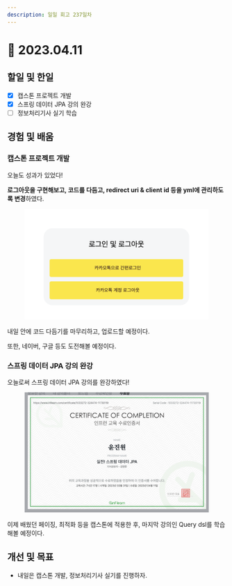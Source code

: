 ```yaml
---
description: 일일 회고 237일차
---
```


# 🙂 2023.04.11

## 할일 및 한일&#x20;

* [x] 캡스톤 프로젝트 개발&#x20;
* [x] 스프링 데이터 JPA 강의 완강&#x20;
* [ ] 정보처리기사 실기 학습&#x20;

## 경험 및 배움&#x20;

### 캡스톤 프로젝트 개발&#x20;

오늘도 성과가 있었다!

**로그아웃을 구현해보고, 코드를 다듬고, redirect uri & client id 등을 yml에 관리하도록 변경**하였다.

<figure><img src="../.gitbook/assets/image (5).png" alt=""><figcaption></figcaption></figure>

내일 안에 코드 다듬기를 마무리하고, 업로드할 예정이다.

또한, 네이버, 구글 등도 도전해볼 예정이다.

### 스프링 데이터 JPA 강의 완강

오늘로써 스프링 데이터 JPA 강의를 완강하였다!

<figure><img src="../.gitbook/assets/image (1) (11).png" alt=""><figcaption></figcaption></figure>

이제 배웠던 페이징, 최적화 등을 캡스톤에 적용한 후, 마지막 강의인 Query dsl를 학습해볼 예정이다.

## 개선 및 목표&#x20;

* 내일은 캡스톤 개발, 정보처리기사 실기를 진행하자.&#x20;
